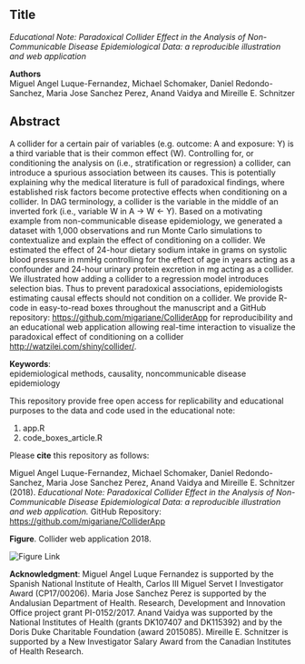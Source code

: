 ## Title
*Educational Note: Paradoxical Collider Effect in the Analysis of Non-Communicable Disease Epidemiological Data: a reproducible illustration and web application*   

**Authors**  
Miguel Angel Luque-Fernandez, Michael Schomaker, Daniel Redondo-Sanchez,
Maria Jose Sanchez Perez, Anand Vaidya and Mireille E. Schnitzer  

## Abstract

A collider for a certain pair of variables (e.g. outcome: A and exposure: Y) is a third variable that is their common effect (W). Controlling for, or conditioning the analysis on (i.e., stratification or regression) a collider, can introduce a spurious association between its causes. This is potentially explaining why the medical literature is full of paradoxical findings, where established risk factors become protective effects when conditioning on a collider. In DAG terminology, a collider is the variable in the middle of an inverted fork (i.e., variable W in A -> W <- Y). Based on a motivating example from non-communicable disease epidemiology, we generated a dataset with 1,000 observations and run Monte Carlo simulations to contextualize and explain the effect of conditioning on a collider. We estimated the effect of 24-hour dietary sodium intake in grams on systolic blood pressure in mmHg controlling for the effect of age in years acting as a confounder and 24-hour urinary protein excretion in mg acting as a collider. We illustrated how adding a collider to a regression model introduces selection bias. Thus to prevent paradoxical associations, epidemiologists estimating causal effects should not condition on a collider. We provide R-code in easy-to-read boxes throughout the manuscript and a GitHub repository: https://github.com/migariane/ColliderApp for reproducibility and an educational web application allowing real-time interaction to visualize the paradoxical effect of conditioning on a collider http://watzilei.com/shiny/collider/.  

**Keywords**:  
epidemiological methods, causality, noncommunicable disease epidemiology  

This repository provide free open access for replicability and educational purposes to the data and code used in the educational note:  

1. app.R 
2. code_boxes_article.R  

Please **cite** this repository as follows:    

Miguel Angel Luque-Fernandez, Michael Schomaker, Daniel Redondo-Sanchez,
Maria Jose Sanchez Perez, Anand Vaidya and Mireille E. Schnitzer (2018). *Educational Note: Paradoxical Collider Effect in the Analysis of Non-Communicable Disease Epidemiological Data: a reproducible illustration and web application.* GitHub Repository: https://github.com/migariane/ColliderApp  


**Figure**. Collider web application 2018.  

![Figure Link](https://github.com/migariane/ColliderApp/blob/master/Figure.png) 
 
**Acknowledgment**: 
Miguel Angel Luque Fernandez is supported by the Spanish National Institute of Health, Carlos III Miguel Servet I Investigator Award (CP17/00206). Maria Jose Sanchez Perez is supported by the Andalusian Department of Health. Research, Development and Innovation Office project grant PI-0152/2017. Anand Vaidya was supported by the National Institutes of Health (grants DK107407 and DK115392) and by the Doris Duke Charitable Foundation (award 2015085). Mireille E. Schnitzer is supported by a New Investigator Salary Award from the Canadian Institutes of Health Research.  

